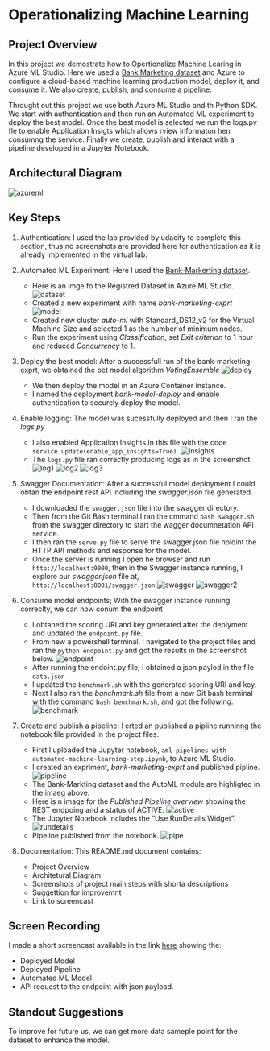 # Operationalizing Machine Learning

## Project Overview
In this project we demostrate how to Opertionalize Machine Learing in Azure ML Studio. Here we used a [Bank Marketing dataset](https://automlsamplenotebookdata.blob.core.windows.net/automl-sample-notebook-data/bankmarketing_train.csv) and  Azure to configure a cloud-based machine learning production model, deploy it, and consume it. We also create, publish, and consume a pipeline.

Throught out this project we use both Azure ML Studio and th Python SDK. We start with authentication and then run an Automated ML experiment to deploy the best model. Once the best model is selected we run the logs.py fle to enable Application Insigts which allows rview informaton hen consumng the service. Finally we create, publish and interact with a pipeline developed in a Jupyter Notebook. 

## Architectural Diagram
![azureml](screenshots/azureml_architecture.png)

## Key Steps

1. Authentication: I used the lab provided by udacity to complete this section, thus no screenshots are provided here for authentication as it is already implemented in the virtual lab.

2. Automated ML Experiment: Here I used the [Bank-Markerting dataset](https://automlsamplenotebookdata.blob.core.windows.net/automl-sample-notebook-data/bankmarketing_train.csv).

    - Here is an imge fo the Registred Dataset in Azure ML Studio. ![dataset](screenshots/dataset.JPG)
    - Created a new experiment with name *bank-marketing-exprt* ![model](screenshots/complete_run.JPG)
    - Created new cluster *auto-ml* with Standard_DS12_v2 for the Virtual Machine Size and selected 1 as the number of minimum nodes.
    - Run the experiment using *Classification*, set *Exit criterion* to 1 hour and reduced *Concurrency* to 1.

3. Deploy the best model: After a successfull run of the bank-marketing-exprt, we obtained the bet model algorithm *VotingEnsemble* ![deploy](screenshots/deployment.JPG)
    - We then deploy the model in an Azure Container Instance.
    - I named the deployment *bank-model-deploy* and enable authentication to securely deploy the model.
4. Enable logging: The model was sucessfully deployed and then I ran the *logs.py*
    - I also enabled Application Insights in this file with the code `service.update(enable_app_insights=True)`. ![insights](screenshots/AppInsights.JPG)
    - The `logs.py` file ran correctly producing logs as in the screenshot.
    ![log1](screenshots/logs.JPG) ![log2](screenshots/logs2.JPG) ![log3](screenshots/logs3.JPG)
 
5. Swagger Documentation: After a successful model deployment I could obtan the endpoint rest API including the *swagger.json* file generated.
    - I downloaded the `swagger.json` file into the swagger directory.
    - Then from the Git Bash terminal I ran the cmmand `bash swagger.sh` from the swagger directory to start the wagger documnetation API service.
    - I then ran the `serve.py` file to serve the swagger.json file holdint the HTTP API methods and response for the model.
    - Once the server is running I open he browser and run `http://localhost:9000`, then in the Swagger instance running, I explore our *swagger.json* file at, `http://localhost:8001/swagger.json`
    ![swagger](screenshots/swagger1.JPG)
    ![swagger2](screenshots/swagger2.JPG)

6. Consume model endpoints; With the swagger instance running correclty, we can now conum the endpoint
    - I obtaned the scoring URI and key generated after the deplyment and updated the `endpoint.py` file.
    - From new a powershell terminal, I navigated to the project files and ran the `python endpoint.py`  and got the results in the screenshot below. 
    ![endpoint](screenshots/endpoint.JPG)
    - After running the endoint.py file, I obtained a json paylod in the file `data.json`
    - I updated the `benchmark.sh` with the generated scoring URI and key.
    - Next I also ran the *banchmark.sh* file from a new Git bash terminal with the command `bash benchmark.sh`, and got the following.
    ![benchmark](screenshots/benchmark.jpg)

7. Create and publish a pipeline: I crted an published a pipline  runninng the notebook file provided in the project files.
    - First I uploaded the Jupyter notebook, `aml-pipelines-with-automated-machine-learning-step.ipynb`, to Azure ML Studio.
    - I created an expriment, *bank-marketing-exprt* and published pipline. ![pipeline](screenshots/pipeline_complete.JPG)
    - The Bank-Markting dataset and the AutoML module are highligted in the imaeg above. 
    - Here is n image for the *Published Pipeline overview* showing the REST endpoing and a status of ACTIVE. ![active](screenshots/pipeline_endpint.JPG)
    - The Jupyter Notebook includes the “Use RunDetails Widget”. ![rundetails](screenshots/run_details.JPG)
    - Pipeline published from the notebook. ![pipe](screenshots/pipe.JPG)

8. Documentation: This README.md document contains:
    - Project Overview
    - Architetural Diagram
    - Screenshots of project main steps with shorta descriptions
    - Suggettion for improvemnt
    - Link to screencast

## Screen Recording
I made a short screencast available in the link [here](https://youtu.be/ttRhzpaT4dc) showing the:
- Deployed Model
- Deployed Pipeline
- Automated ML Model
- API request to the endpoint with json payload.

## Standout Suggestions
To improve for future us, we can get more data sameple point for the dataset to enhance the model.
